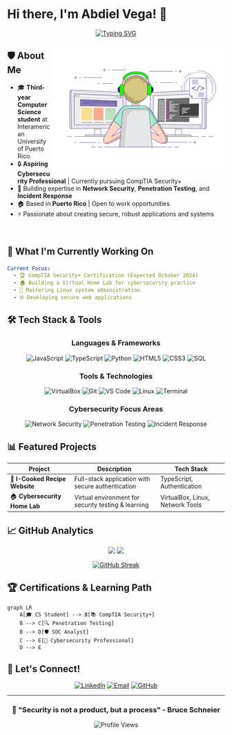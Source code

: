 # Hi there, I'm Abdiel Vega! 👋

<div align="center">
  
[![Typing SVG](https://readme-typing-svg.herokuapp.com?font=Fira+Code&weight=500&size=24&pause=1000&color=00D9FF&center=true&vCenter=true&width=600&lines=CS+Student+%7C+Future+SOC+Analyst;Cybersecurity+Enthusiast;CompTIA+Security%2B+in+Progress;Building+Secure+Applications)](https://git.io/typing-svg)

</div>

<img align="right" alt="Coding" width="400" src="https://raw.githubusercontent.com/devSouvik/devSouvik/master/gif3.gif">

## 🛡️ About Me

- 🎓 **Third-year Computer Science student** at Interamerican University of Puerto Rico
- 🔒 **Aspiring Cybersecurity Professional** | Currently pursuing CompTIA Security+
- 🌱 Building expertise in **Network Security**, **Penetration Testing**, and **Incident Response**
- 🏠 Based in **Puerto Rico** | Open to work opportunities
- ⚡ Passionate about creating secure, robust applications and systems

<br clear="right"/>

## 🚀 What I'm Currently Working On

```yaml
Current Focus:
  - 🏆 CompTIA Security+ Certification (Expected October 2024)
  - 🏠 Building a Virtual Home Lab for cybersecurity practice
  - 🐧 Mastering Linux system administration
  - 🌐 Developing secure web applications
```

## 🛠️ Tech Stack & Tools

<div align="center">

### Languages & Frameworks
![JavaScript](https://img.shields.io/badge/JavaScript-F7DF1E?style=for-the-badge&logo=javascript&logoColor=black)
![TypeScript](https://img.shields.io/badge/TypeScript-007ACC?style=for-the-badge&logo=typescript&logoColor=white)
![Python](https://img.shields.io/badge/Python-3776AB?style=for-the-badge&logo=python&logoColor=white)
![HTML5](https://img.shields.io/badge/HTML5-E34F26?style=for-the-badge&logo=html5&logoColor=white)
![CSS3](https://img.shields.io/badge/CSS3-1572B6?style=for-the-badge&logo=css3&logoColor=white)
![SQL](https://img.shields.io/badge/SQL-336791?style=for-the-badge&logo=postgresql&logoColor=white)

### Tools & Technologies
![VirtualBox](https://img.shields.io/badge/VirtualBox-183A61?style=for-the-badge&logo=virtualbox&logoColor=white)
![Git](https://img.shields.io/badge/Git-F05032?style=for-the-badge&logo=git&logoColor=white)
![VS Code](https://img.shields.io/badge/VS%20Code-007ACC?style=for-the-badge&logo=visual-studio-code&logoColor=white)
![Linux](https://img.shields.io/badge/Linux-FCC624?style=for-the-badge&logo=linux&logoColor=black)
![Terminal](https://img.shields.io/badge/Terminal-000000?style=for-the-badge&logo=gnome-terminal&logoColor=white)

### Cybersecurity Focus Areas
![Network Security](https://img.shields.io/badge/Network%20Security-FF6B6B?style=for-the-badge)
![Penetration Testing](https://img.shields.io/badge/Penetration%20Testing-4ECDC4?style=for-the-badge)
![Incident Response](https://img.shields.io/badge/Incident%20Response-45B7D1?style=for-the-badge)

</div>

## 📊 Featured Projects

<div align="center">

| Project | Description | Tech Stack |
|---------|-------------|------------|
| 🍳 **I-Cooked Recipe Website** | Full-stack application with secure authentication | TypeScript, Authentication |
| 🏠 **Cybersecurity Home Lab** | Virtual environment for security testing & learning | VirtualBox, Linux, Network Tools |

</div>

## 📈 GitHub Analytics

<div align="center">
  
<img height="180em" src="https://github-readme-stats.vercel.app/api?username=abdiel-vega&show_icons=true&theme=tokyonight&include_all_commits=true&count_private=true"/>
<img height="180em" src="https://github-readme-stats.vercel.app/api/top-langs/?username=abdiel-vega&layout=compact&langs_count=7&theme=tokyonight"/>

</div>

<div align="center">
  
[![GitHub Streak](https://streak-stats.demolab.com/?user=abdiel-vega&theme=tokyonight)](https://git.io/streak-stats)

</div>

## 🏆 Certifications & Learning Path

```mermaid
graph LR
    A[🎓 CS Student] --> B[📚 CompTIA Security+]
    B --> C[🔍 Penetration Testing]
    B --> D[🛡️ SOC Analyst]
    C --> E[💼 Cybersecurity Professional]
    D --> E
```

## 🤝 Let's Connect!

<div align="center">

[![LinkedIn](https://img.shields.io/badge/LinkedIn-0077B5?style=for-the-badge&logo=linkedin&logoColor=white)](https://www.linkedin.com/in/abdiel-vega2004)
[![Email](https://img.shields.io/badge/Email-D14836?style=for-the-badge&logo=gmail&logoColor=white)](mailto:your-email@example.com)
[![GitHub](https://img.shields.io/badge/GitHub-100000?style=for-the-badge&logo=github&logoColor=white)](https://github.com/abdiel-vega)

</div>

---

<div align="center">

### 🔐 "Security is not a product, but a process" - Bruce Schneier

![Profile Views](https://komarev.com/ghpvc/?username=abdiel-vega&color=blueviolet&style=flat-square&label=Profile+Views)

</div>

